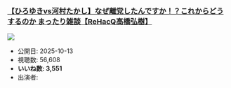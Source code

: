 ### [【ひろゆきvs河村たかし】なぜ離党したんですか！？これからどうするのか まったり雑談【ReHacQ高橋弘樹】](https://www.youtube.com/watch?v=UWfPshzoSeI)
[![](https://img.youtube.com/vi/UWfPshzoSeI/sddefault.jpg)](https://www.youtube.com/watch?v=UWfPshzoSeI)
-   公開日: 2025-10-13
-   視聴数: 56,608
-   **いいね数: 3,551**
-   出演者: 
